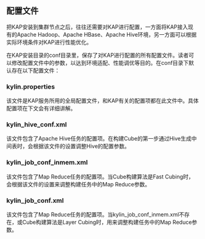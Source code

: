 ##      配置文件把KAP安装到集群节点之后，往往还需要对KAP进行配置，一方面将KAP接入现有的Apache Hadoop、Apache HBase、Apache Hive环境，另一方面可以根据实际环境条件对KAP进行性能优化。在KAP安装目录的conf目录里，保存了对KAP进行配置的所有配置文件。读者可以修改配置文件中的参数，以达到环境适配、性能调优等目的。在conf目录下默认存在以下配置文件：###	kylin.properties该文件是KAP服务所用的全局配置文件，和KAP有关的配置项都在此文件中。具体配置项在下文会有详细讲解。###	kylin\_hive\_conf.xml该文件包含了Apache Hive任务的配置项。在构建Cube的第一步通过Hive生成中间表时，会根据该文件的设置调整Hive的配置参数。###	kylin\_job\_conf\_inmem.xml该文件包含了Map Reduce任务的配置项。当Cube构建算法是Fast Cubing时，会根据该文件的设置来调整构建任务中的Map Reduce参数。###	kylin\_job\_conf.xml该文件包含了Map Reduce任务的配置项。当kylin\_job\_conf\_inmem.xml不存在，或Cube构建算法是Layer Cubing时，用来调整构建任务中的Map Reduce参数。